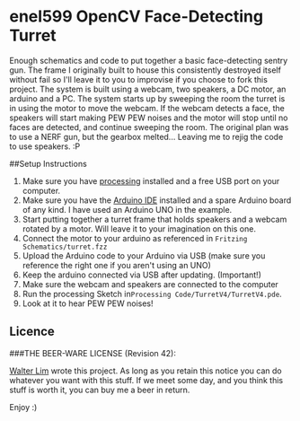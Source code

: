 # enel599 OpenCV Face-Detecting Turret

Enough schematics and code to put together a basic face-detecting sentry gun. The frame I originally built to house this consistently destroyed itself without fail so I'll leave it to you to improvise if you choose to fork this project. The system is built using a webcam, two speakers, a DC motor, an arduino and a PC. The system starts up by sweeping the room the turret is in using the motor to move the webcam. If the webcam detects a face, the speakers will start making PEW PEW noises and the motor will stop until no faces are detected, and continue sweeping the room. The original plan was to use a NERF gun, but the gearbox melted... Leaving me to rejig the code to use speakers. :P

##Setup Instructions

1. Make sure you have [processing](https://processing.org/) installed and a free USB port on your computer.
2. Make sure you have the [Arduino IDE](https://www.arduino.cc/) installed and a spare Arduino board of any kind. I have used an Arduino UNO in the example.
3. Start putting together a turret frame that holds speakers and a webcam rotated by a motor. Will leave it to your imagination on this one.
4. Connect the motor to your arduino as referenced in `Fritzing Schematics/turret.fzz`
5. Upload the Arduino code to your Arduino via USB (make sure you reference the right one if you aren't using an UNO)
6. Keep the arduino connected via USB after updating. (Important!)
7. Make sure the webcam and speakers are connected to the computer
8. Run the processing Sketch in`Processing Code/TurretV4/TurretV4.pde`.
9. Look at it to hear PEW PEW noises!


## Licence

###THE BEER-WARE LICENSE (Revision 42):

[Walter Lim](mailto:waltissomewhere@gmail.com) wrote this project.  As long as you retain this notice you can do whatever you want with this stuff. If we meet some day, and you think this stuff is worth it, you can buy me a beer in return.

Enjoy :)


